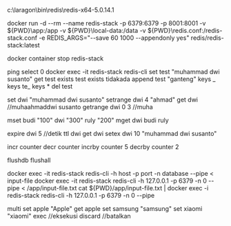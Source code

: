 c:\laragon\bin\redis\redis-x64-5.0.14.1

docker run -d --rm --name redis-stack -p 6379:6379 -p 8001:8001 -v ${PWD}\app:/app -v ${PWD}\local-data\:/data -v ${PWD}\redis.conf:/redis-stack.conf -e REDIS_ARGS="--save 60 1000 --appendonly yes" redis/redis-stack:latest

docker container stop redis-stack

ping
select 0
docker exec -it redis-stack redis-cli
set test "muhammad dwi susanto"
get test
exists test
exists tidakada
append test "ganteng"
keys _
keys te_
keys \*
del test

<!-- get-range -->

set dwi "muhammad dwi susanto"
setrange dwi 4 "ahmad"
get dwi //muhaahmaddwi susanto
getrange dwi 0 3 //muha

<!-- mget mset | multiple data string -->

mset budi "100" dwi "300" ruly "200"
mget dwi budi ruly

<!-- expiration -->

expire dwi 5 //detik
ttl dwi
get dwi
setex dwi 10 "muhammad dwi susanto"

<!-- increment dan decrement -->

incr counter
decr counter
incrby counter 5
decrby counter 2

<!-- flush | mengosongkan data di db -->

flushdb
flushall

<!-- pipeline -->

docker exec -it redis-stack redis-cli -h host -p port -n database --pipe < input-file
docker exec -it redis-stack redis-cli -h 127.0.0.1 -p 6379 -n 0 --pipe < /app/input-file.txt
cat ${PWD}/app/input-file.txt | docker exec -i redis-stack redis-cli -h 127.0.0.1 -p 6379 -n 0 --pipe

<!-- transaction / multi -->

multi
set apple "Apple"
get apple
set samsung "samsung"
set xiaomi "xiaomi"
exec //eksekusi
discard //batalkan
